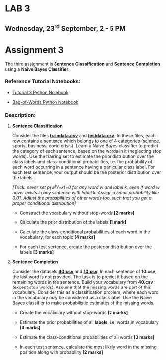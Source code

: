 # LAB 3

## Wednesday, 23<sup>rd</sup> September, 2 - 5 PM

# Assignment 3

The third assignment is **Sentence Classification** and **Sentence Completion** using a **Naive Bayes Classifier**.

### Reference Tutorial Notebooks:

* [Tutorial 3 Python Notebook](./tutorial-for-reference/Tutorial3.ipynb)

* [Bag-of-Words Python Notebook](./tutorial-for-reference/Bag_of_words.ipynb)

### Description:

1. **Sentence Classification**

    Consider the files **[traindata.csv](./datasets/traindata.csv)** and **[testdata.csv](./datasets/testdata.csv)**. In these files, each row contains a sentence which belongs to one of 4 categories (science, sports, business, covid crisis). Learn a Naive Bayes classifier to predict the category of each sentence, based on the words in it (neglecting stop words). Use the training set to estimate the prior distribution over the class labels and class-conditional probabilities, i.e. the probability of each word occurring in a sentence having a particular class label. For each test sentence, your output should be the posterior distribution over the labels.

    *[Trick: never set p(w|Y=k)=0 for any word w and label k, even if word w never exists in any sentence with label k. Assign a small probability like 0.01. Adjust the probabilities of other words too, such that you get a proper conditional distribution]*

    * Construct the vocabulary without stop-words **[2 marks]**

    * Calculate the prior distribution of the labels **[1 mark]**

    * Calculate the class-conditional probabilities of each word in the vocabulary, for each topic **[4 marks]**

    * For each test sentence, create the posterior distribution over the labels **[3 marks]**

2. **Sentence Completion**

    Consider the datasets **[40.csv](./datasets/40.csv)** and **[10.csv](./datasets/10.csv)**. In each sentence of **10.csv**, the last word is not provided. The task is to predict it based on the remaining words in the sentence. Build your vocabulary from **40.csv** (except stop words). Assume that the missing words are part of this vocabulary. Consider this as a classification problem, where each word in the vocabulary may be considered as a class label. Use the Naive Bayes classifier to make probabilistic estimates of the missing words.

    * Create the vocabulary without stop-words **[2 marks]**

    * Estimate the prior probabilities of all **labels**, i.e. words in vocabulary **[3 marks]**

    * Estimate the class-conditional probabilities of all words **[3 marks]**

    * In each test sentence, calculate the most likely word in the missing position along with probability **[2 marks]**
